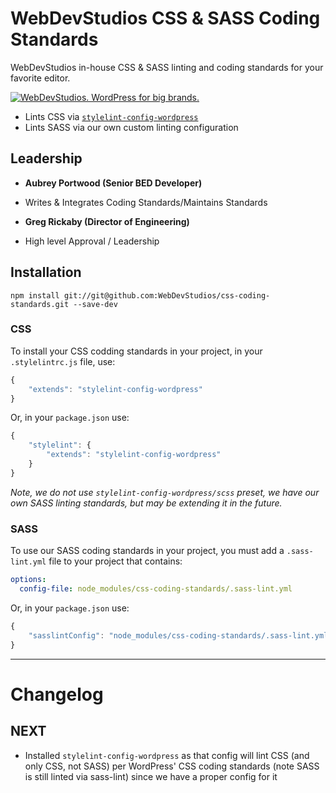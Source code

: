 # WebDevStudios CSS & SASS Coding Standards

WebDevStudios in-house CSS & SASS linting and coding standards for your favorite editor.

<a href="https://webdevstudios.com/contact/"><img src="https://webdevstudios.com/wp-content/uploads/2018/04/wds-github-banner.png" alt="WebDevStudios. WordPress for big brands."></a>

- Lints CSS via [`stylelint-config-wordpress`](https://www.npmjs.com/package/stylelint-config-wordpress)
- Lints SASS via our own custom linting configuration

## Leadership

- __Aubrey Portwood (Senior BED Developer)__
+ Writes & Integrates Coding Standards/Maintains Standards
- __Greg Rickaby (Director of Engineering)__
+ High level Approval / Leadership

## Installation

`npm install git://git@github.com:WebDevStudios/css-coding-standards.git --save-dev`

### CSS

To install your CSS codding standards in your project, in your `.stylelintrc.js` file, use:

```js
{
    "extends": "stylelint-config-wordpress"
}
```

Or, in your `package.json` use:

```js
{
    "stylelint": {
        "extends": "stylelint-config-wordpress"
    }
}

```

_Note, we do not use `stylelint-config-wordpress/scss` preset, we have our own SASS linting standards, but may be extending it in the future._

### SASS

To use our SASS coding standards in your project, you must add a `.sass-lint.yml` file to your project that contains:

```yml
options:
  config-file: node_modules/css-coding-standards/.sass-lint.yml
```

Or, in your `package.json` use:

```js
{
    "sasslintConfig": "node_modules/css-coding-standards/.sass-lint.yml"
}
```

____________

# Changelog 

## NEXT

- Installed `stylelint-config-wordpress` as that config will lint CSS (and only CSS, not SASS) per WordPress' CSS coding standards (note SASS is still linted via sass-lint) since we have a proper config for it
